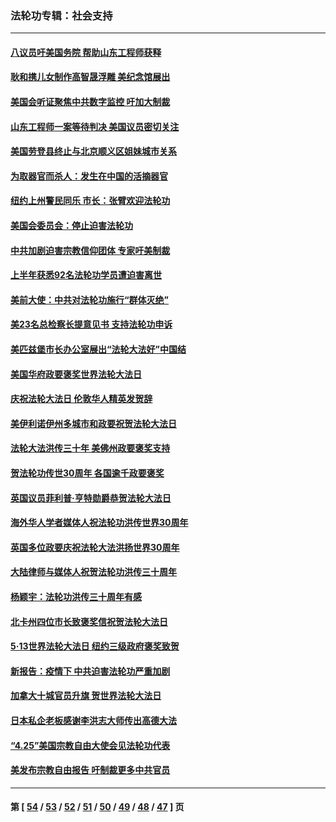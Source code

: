 ### 法轮功专辑：社会支持
---
#### [八议员吁美国务院 帮助山东工程师获释](../../pages/nf4386/n13836379.md?10080430) 
#### [耿和携儿女制作高智晟浮雕 美纪念馆展出](../../pages/nf4386/n13829624.md?10080430) 
#### [美国会听证聚焦中共数字监控 吁加大制裁](../../pages/nf4386/n13825083.md?10080430) 
#### [山东工程师一案等待判决 美国议员密切关注](../../pages/nf4386/n13815065.md?10080430) 
#### [美国劳登县终止与北京顺义区姐妹城市关系](../../pages/nf4386/n13811030.md?10080430) 
#### [为取器官而杀人：发生在中国的活摘器官](../../pages/nf4386/n13794731.md?10080430) 
#### [纽约上州警民同乐 市长：张臂欢迎法轮功](../../pages/nf4386/n13794375.md?10080430) 
#### [美国会委员会：停止迫害法轮功](../../pages/nf4386/n13788164.md?10080430) 
#### [中共加剧迫害宗教信仰团体 专家吁美制裁](../../pages/nf4386/n13780252.md?10080430) 
#### [上半年获悉92名法轮功学员遭迫害离世](../../pages/nf4386/n13772701.md?10080430) 
#### [美前大使：中共对法轮功施行“群体灭绝”](../../pages/nf4386/n13771705.md?10080430) 
#### [美23名总检察长提意见书 支持法轮功申诉](../../pages/nf4386/n13766596.md?10080430) 
#### [美匹兹堡市长办公室展出“法轮大法好”中国结](../../pages/nf4386/n13749721.md?10080430) 
#### [美国华府政要褒奖世界法轮大法日](../../pages/nf4386/n13743770.md?10080430) 
#### [庆祝法轮大法日 伦敦华人精英发贺辞](../../pages/nf4386/n13741593.md?10080430) 
#### [美伊利诺伊州多城市和政要祝贺法轮大法日](../../pages/nf4386/n13737149.md?10080430) 
#### [法轮大法洪传三十年 美佛州政要褒奖支持](../../pages/nf4386/n13737103.md?10080430) 
#### [贺法轮功传世30周年 各国逾千政要褒奖](../../pages/nf4386/n13735828.md?10080430) 
#### [英国议员菲利普‧亨特勋爵恭贺法轮大法日](../../pages/nf4386/n13736187.md?10080430) 
#### [海外华人学者媒体人祝法轮功洪传世界30周年](../../pages/nf4386/n13735835.md?10080430) 
#### [英国多位政要庆祝法轮大法洪扬世界30周年](../../pages/nf4386/n13734739.md?10080430) 
#### [大陆律师与媒体人祝贺法轮功洪传三十周年](../../pages/nf4386/n13735062.md?10080430) 
#### [杨颖宇：法轮功洪传三十周年有感](../../pages/nf4386/n13734884.md?10080430) 
#### [北卡州四位市长致褒奖信祝贺法轮大法日](../../pages/nf4386/n13733292.md?10080430) 
#### [5·13世界法轮大法日 纽约三级政府褒奖致贺](../../pages/nf4386/n13732651.md?10080430) 
#### [新报告：疫情下 中共迫害法轮功严重加剧](../../pages/nf4386/n13732612.md?10080430) 
#### [加拿大十城官员升旗 贺世界法轮大法日](../../pages/nf4386/n13729166.md?10080430) 
#### [日本私企老板感谢李洪志大师传出高德大法](../../pages/nf4386/n13726335.md?10080430) 
#### [“4.25”美国宗教自由大使会见法轮功代表](../../pages/nf4386/n13724124.md?10080430) 
#### [美发布宗教自由报告 吁制裁更多中共官员](../../pages/nf4386/n13720670.md?10080430) 

---
#### 第 [ [54](./54.md?10080430) / [53](./53.md?10080430) / [52](./52.md?10080430) / [51](./51.md?10080430) / [50](./50.md?10080430) / [49](./49.md?10080430) / [48](./48.md?10080430) / [47](./47.md?10080430) ] 页

